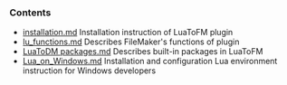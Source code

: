 
### Contents

- [installation.md]() Installation instruction of LuaToFM plugin
- [lu_functions.md](https://github.com/OdonataTech/LuaToFM/blob/main/docs/lu_functions.md) Describes FileMaker's functions of plugin
- [LuaToDM packages.md]() Describes built-in packages in LuaToFM
- [Lua_on_Windows.md]() Installation and configuration Lua environment instruction for Windows developers
